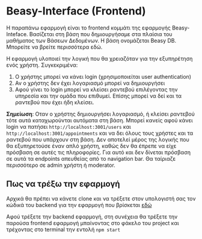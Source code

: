 # Beasy-Interface (Frontend)

Η παραπάνω εφαρμογή είναι το frontend κομμάτι της εφαρμογής Beasy-Inteface. Bασίζεται στη βάση που δημιουργήσαμε στα πλαίσια του μαθήματος των Βάσεων Δεδομένων. Η βάση ονομάζεται Beasy DB. Μπορείτε να βρείτε περισσότερα εδώ. 

Η εφαρμογή υλοποιεί την λογική που θα χρειαζόταν για την εξυπηρέτηση ενός χρήστη. Συγκεκριμένα:
1. Ο χρήστης μπορεί να κάνει login (χρησιμοποιείται user authentication)
2. Αν ο χρήστης δεν έχει λογαριασμό μπορεί να δημιουργήσει
3. Αφού γίνει το login μπορεί να κλείσει ραντεβού επιλέγοντας την υπηρεσία και την ομάδα που επιθυμεί. Επίσης μπορεί να δεί και τα ραντεβού που έχει ήδη κλείσει.

**Σημείωση**: Οταν ο χρήστης δημιουργήσει λογαριασμό, ή κλείσει ραντεβού τότε αυτά καταχωρούνται αυτόματα στη βάση. Μπορεί κανείς αφού κάνει login να πατήσει `http://localhost:3001/users` και `http://localhost:3001/appointments` και να δει όλους τους χρήστες και τα ραντεβού που υπάρχουν στη βάση. Δεν αποτελεί μέρος της λογικής που θα εξυπηρετούσε έναν απλό χρήστη, καθώς δεν θα έπρεπε να είχε πρόσβαση σε αυτές τις πληροφορίες. Για αυτό και δεν δίνεται πρόσβαση σε αυτά τα endpoints απευθείας από το navigation bar. Θα ταίριαζε περισσότερο σε admin χρήστη ή moderator.

## Πως να τρέξω την εφαρμογή
Αρχικά θα πρέπει να κάνετε clone και να τρέξετε στον υπολογιστή σας τον κώδικά του backend για την εφαρμογή που βρίσκεται [εδώ](https://github.com/anapgeo/Beasy-Backend)

Αφού τρέξετε την backend εφαρμογή, στη συνέχεια θα τρέξετε την παρούσα frontend εφαρμογή μπαίνοντας στο φάκελο του project και τρέχοντας στο terminal την εντολή `npm start` 



